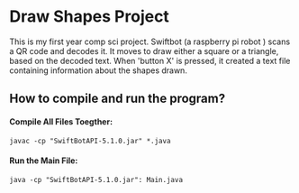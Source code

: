 # Draw Shapes Project

This is my first year comp sci project. Swiftbot (a raspberry pi robot ) scans a QR code and decodes it. It moves to draw either a square or a triangle, based on the decoded text. When 'button X' is pressed, it created a text file containing information about the shapes drawn. 

## How to compile and run the program?
#### Compile All Files Toegther: 
    javac -cp "SwiftBotAPI-5.1.0.jar" *.java
#### Run the Main File: 
    java -cp "SwiftBotAPI-5.1.0.jar": Main.java

